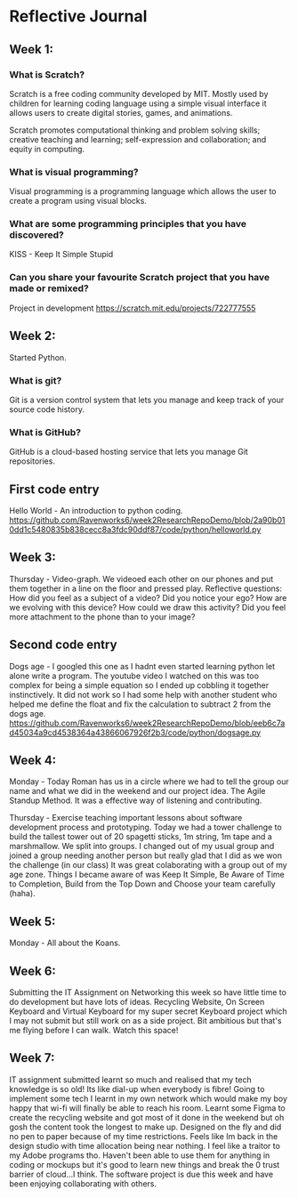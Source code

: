 # Reflective Journal

## Week 1:

### What is Scratch?
Scratch is a free coding community developed by MIT. Mostly used by children for learning coding language using a simple visual interface it allows users to create digital stories, games, and animations.

Scratch promotes computational thinking and problem solving skills; creative teaching and learning; self-expression and collaboration; and equity in computing.

### What is visual programming?
Visual programming is a programming language which allows the user to create a program using visual blocks.

### What are some programming principles that you have discovered?
KISS - Keep It Simple Stupid


### Can you share your favourite Scratch project that you have made or remixed?
Project in development
https://scratch.mit.edu/projects/722777555

## Week 2:
Started Python.

### What is git?
Git is a version control system that lets you manage and keep track of your source code history.

### What is GitHub?
 GitHub is a cloud-based hosting service that lets you manage Git repositories.
 
## First code entry
Hello World - An introduction to python coding.
https://github.com/Ravenworks6/week2ResearchRepoDemo/blob/2a90b010dd1c5480835b838cecc8a3fdc90ddf87/code/python/helloworld.py

## Week 3:
Thursday - Video-graph. We videoed each other on our phones and put them together in a line on the floor and pressed play.  Reflective questions: How did you feel as a subject of a video? Did you notice your ego? How are we evolving with this device? How could we draw this activity? Did you feel more attachment to the phone than to your image?

## Second code entry
Dogs age - I googled this one as I hadnt even started learning python let alone write a program.  The youtube video I watched on this was too complex for being a simple equation so I ended up cobbling it together instinctively.  It did not work so I had some help with another student who helped me define the float and fix the calculation to subtract 2 from the dogs age.
https://github.com/Ravenworks6/week2ResearchRepoDemo/blob/eeb6c7ad45034a9cd4538364a43866067926f2b3/code/python/dogsage.py

## Week 4:
Monday - Today Roman has us in a circle where we had to tell the group our name and what we did in the weekend and our project idea.  The Agile Standup Method.  It was a effective way of listening and contributing.

Thursday - Exercise teaching important lessons about software development process and prototyping. Today we had a tower challenge to build the tallest tower out of 20 spagetti sticks, 1m string, 1m tape and a marshmallow.  We split into groups. I changed out of my usual group and joined a group needing another person but really glad that I did as we won the challenge (in our class) It was great colaborating with a group out of my age zone. Things I became aware of was Keep It Simple, Be Aware of Time to Completion, Build from the Top Down and Choose your team carefully (haha). 

## Week 5:
Monday - All about the Koans.

## Week 6:
Submitting the IT Assignment on Networking this week so have little time to do development but have lots of ideas.  Recycling Website, On Screen Keyboard and Virtual Keyboard for my super secret Keyboard project which I may not submit but still work on as a side project.  Bit ambitious but that's me flying before I can walk. Watch this space!

## Week 7:
IT assignment submitted learnt so much and realised that my tech knowledge is so old! Its like dial-up when everybody is fibre! Going to implement some tech I learnt in my own network which would make my boy happy that wi-fi will finally be able to reach his room. Learnt some Figma to create the recycling website and got most of it done in the weekend but oh gosh the content took the longest to make up. Designed on the fly and did no pen to paper because of my time restrictions.  Feels like Im back in the design studio with time allocation being near nothing.  I feel like a traitor to my Adobe programs tho.  Haven't been able to use them for anything in coding or mockups but it's good to learn new things and break the 0 trust barrier of cloud...I think.  The software project is due this week and have been enjoying collaborating with others.
